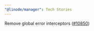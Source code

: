 ```yaml
---
"@linode/manager": Tech Stories
---
```


Remove global error interceptors ([#10850](https://github.com/linode/manager/pull/10850))
